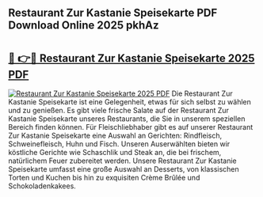 ## Restaurant Zur Kastanie Speisekarte PDF Download Online 2025 pkhAz

# <h2><a href="http://gc9hrg.nevu.top/?p=Restaurant+Zur+Kastanie+Speisekarte">🔗 👉🔴 Restaurant Zur Kastanie Speisekarte 2025 PDF</a></h2>

[![Restaurant Zur Kastanie Speisekarte 2025 PDF](https://i.imgur.com/dBaPXMq.png)](http://gc9hrg.nevu.top/?p=Restaurant+Zur+Kastanie+Speisekarte)
Die Restaurant Zur Kastanie Speisekarte ist eine Gelegenheit, etwas für sich selbst zu wählen und zu genießen. Es gibt viele frische Salate auf der Restaurant Zur Kastanie Speisekarte unseres Restaurants, die Sie in unserem speziellen Bereich finden können. Für Fleischliebhaber gibt es auf unserer Restaurant Zur Kastanie Speisekarte eine Auswahl an Gerichten: Rindfleisch, Schweinefleisch, Huhn und Fisch. Unseren Auserwählten bieten wir köstliche Gerichte wie Schaschlik und Steak an, die bei frischem, natürlichem Feuer zubereitet werden. Unsere Restaurant Zur Kastanie Speisekarte umfasst eine große Auswahl an Desserts, von klassischen Torten und Kuchen bis hin zu exquisiten Crème Brûlée und Schokoladenkakees.
